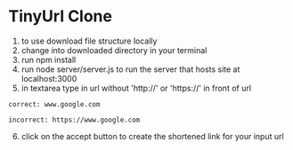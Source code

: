 # TinyUrl Clone 

1) to use download file structure locally 
2) change into downloaded directory in your terminal
3) run npm install
4) run node server/server.js to run the server that hosts site at localhost:3000
5) in textarea type in url without 'http://' or 'https://' in front of url 

```correct: www.google.com``` 

```incorrect: https://www.google.com```

6) click on the accept button to create the shortened link for your input url 
